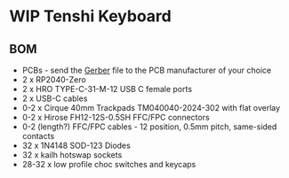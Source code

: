 # WIP Tenshi Keyboard

## BOM

- PCBs - send the [Gerber](kicad/gerber_to_order) file to the PCB manufacturer of your choice
- 2 x RP2040-Zero
- 2 x HRO TYPE-C-31-M-12 USB C female ports
- 2 x USB-C cables
- 0-2 x Cirque 40mm Trackpads TM040040-2024-302 with flat overlay
- 0-2 x Hirose FH12-12S-0.5SH FFC/FPC connectors
- 0-2 (length?) FFC/FPC cables - 12 position, 0.5mm pitch, same-sided contacts
- 32 x 1N4148 SOD-123 Diodes
- 32 x kailh hotswap sockets
- 28-32 x low profile choc switches and keycaps

